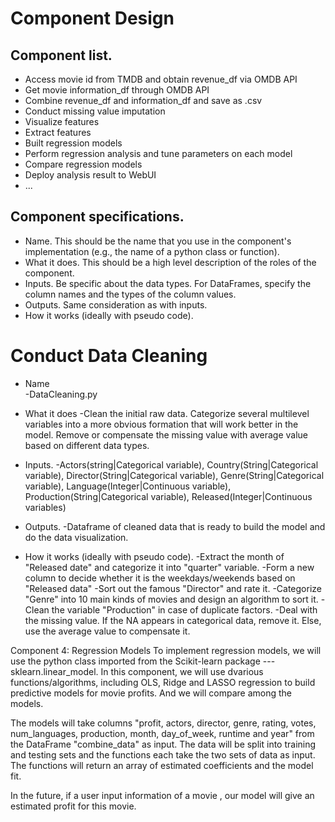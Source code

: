 # Component Design


## Component list. 
- Access movie id from TMDB and obtain revenue_df via OMDB API
- Get movie information_df through OMDB API
- Combine revenue_df and information_df and save as .csv
- Conduct missing value imputation
- Visualize features
- Extract features
- Built regression models
- Perform regression analysis and tune parameters on each model
- Compare regression models
- Deploy analysis result to WebUI
- ...

## Component specifications. 
- Name. This should be the name that you use in the component's implementation (e.g., the name of a python class or function).
- What it does. This should be a high level description of the roles of the component.
- Inputs. Be specific about the data types. For DataFrames, specify the column names and the types of the column values.
- Outputs. Same consideration as with inputs.
- How it works (ideally with pseudo code).

# Conduct Data Cleaning

- Name  
  -DataCleaning.py 
  

- What it does
  -Clean the initial raw data. Categorize several multilevel variables into a more obvious formation that will work better in the model. Remove or compensate the missing value with average value based on different data types. 


- Inputs. 
  -Actors(string|Categorical variable), Country(String|Categorical variable), Director(String|Categorical variable), Genre(String|Categorical variable), Language(Integer|Continuous variable), Production(String|Categorical variable), Released(Integer|Continuous variables)


- Outputs. 
  -Dataframe of cleaned data that is ready to build the model and do the data visualization.


- How it works (ideally with pseudo code).
  -Extract the month of "Released date" and categorize it into "quarter" variable.
  -Form a new column to decide whether it is the weekdays/weekends based on "Released data"
  -Sort out the famous "Director" and rate it. 
  -Categorize "Genre" into 10 main kinds of movies and design an algorithm to sort it.
  -Clean the variable "Production" in case of duplicate factors.
  -Deal with the missing value. If the NA appears in categorical data, remove it. Else, use the average value to compensate it.

Component 4: Regression Models
To implement regression models, we will use the python class imported from the Scikit-learn package ---  sklearn.linear_model.
In this component, we will use dvarious functions/algorithms, including OLS, Ridge and LASSO regression to build predictive models for movie profits. And we will compare among the models. 

The models will take columns "profit, actors, director, genre, rating, votes, num_languages, production, month, day_of_week, runtime and year" from the DataFrame "combine_data" as input. The data will be split into training and testing sets and the functions each take the two sets of data as input. The functions will return an array of estimated coefficients and the model fit.

In the future, if a user input information of a movie , our model will give an estimated profit for this movie.
